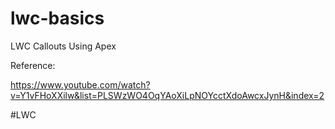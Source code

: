 # lwc-basics

LWC Callouts 
Using Apex

Reference:

https://www.youtube.com/watch?v=Y1vFHoXXilw&list=PLSWzWO4OqYAoXiLpNOYcctXdoAwcxJynH&index=2

#LWC
